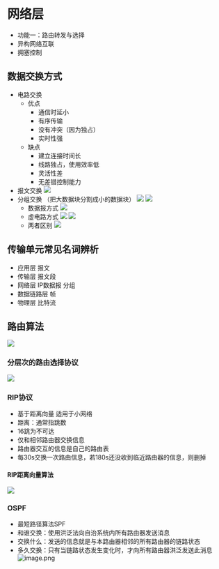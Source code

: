 # 网络层
- 功能一：路由转发与选择
- 异构网络互联
- 拥塞控制
## 数据交换方式
- 电路交换
  - 优点
    - 通信时延小
    - 有序传输
    - 没有冲突（因为独占）
    - 实时性强
  - 缺点
    - 建立连接时间长
    - 线路独占，使用效率低
    - 灵活性差
    - 无差错控制能力
- 报文交换
![](https://i.loli.net/2019/12/15/vHaMWCXN3YLk1du.png)
- 分组交换 （把大数据块分割成小的数据块）
![](https://i.loli.net/2019/12/15/tqoYscKbnIg4k6m.png)
![](https://i.loli.net/2019/12/15/oWCn6mH9wt1EXkd.png)
  - 数据报方式
  ![](https://i.loli.net/2019/12/15/QcIZ8Wnsj5AJ63i.png)
  - 虚电路方式
  ![](https://i.loli.net/2019/12/15/yl4HQmITxWt53rc.png)
  ![](https://i.loli.net/2019/12/15/e6LpFxsyMq3Brm9.png)
  - 两者区别
  ![](https://i.loli.net/2019/12/15/SniGjwUyNVom3sK.png)


## 传输单元常见名词辨析
  - 应用层 报文
  - 传输层 报文段
  - 网络层 IP数据报 分组
  - 数据链路层 帧
  - 物理层 比特流
## 路由算法
![](https://i.loli.net/2019/12/15/nfhNvxWLsSHwj6V.png)
### 分层次的路由选择协议
![](https://i.loli.net/2019/12/15/k8gqz7MCNfSeArZ.png)
### RIP协议
- 基于距离向量 适用于小网络
- 距离：通常指跳数
- 16跳为不可达
- 仅和相邻路由器交换信息
- 路由器交互的信息是自己的路由表
- 每30s交换一次路由信息，若180s还没收到临近路由器的信息，则删掉
#### RIP距离向量算法
![](https://i.loli.net/2019/12/15/AF8x2HzCZVMUmpu.png)
### OSPF
- 最短路径算法SPF
- 和谁交换：使用洪泛法向自治系统内所有路由器发送消息
- 交换什么：发送的信息就是与本路由器相邻的所有路由器的链路状态
- 多久交换：只有当链路状态发生变化时，才向所有路由器洪泛发送此消息
![image.png](https://i.loli.net/2019/12/15/JRkBl16vqt8hDP7.png)
